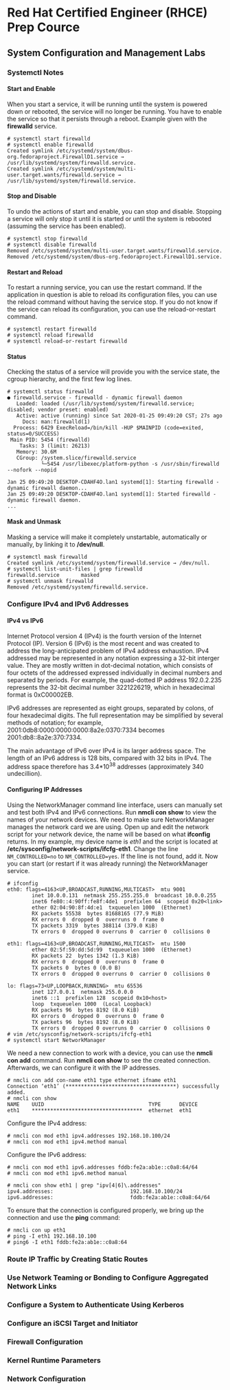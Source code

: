 # Red Hat Certified Engineer (RHCE) Prep Cource

## System Configuration and Management Labs

### Systemctl Notes

#### Start and Enable

When you start a service, it will be running until the system is powered down or
 rebooted, the service will no longer be running. You have to enable the service
 so that it persists through a reboot. Example given with the **firewalld**
 service.

```
# systemctl start firewalld
# systemctl enable firewalld
Created symlink /etc/systemd/system/dbus-org.fedoraproject.FirewallD1.service → /usr/lib/systemd/system/firewalld.service.
Created symlink /etc/systemd/system/multi-user.target.wants/firewalld.service → /usr/lib/systemd/system/firewalld.service.
```

#### Stop and Disable
To undo the actions of start and enable, you can stop and disable. Stopping a
 service will only stop it until it is started or until the system is rebooted
 (assuming the service has been enabled).

```
# systemctl stop firewalld
# systemctl disable firewalld
Removed /etc/systemd/system/multi-user.target.wants/firewalld.service.
Removed /etc/systemd/system/dbus-org.fedoraproject.FirewallD1.service.
```

#### Restart and Reload
To restart a running service, you can use the restart command. If the application
 in question is able to reload its configuration files, you can use the reload
 command without having the service stop. If you do not know if the service can
 reload its configuration, you can use the reload-or-restart command.

```
# systemctl restart firewalld
# systemctl reload firewalld
# systemctl reload-or-restart firewalld
```

#### Status
Checking the status of a service will provide you with the service state, the 
 cgroup hierarchy, and the first few log lines.

```
# systemctl status firewalld
● firewalld.service - firewalld - dynamic firewall daemon
   Loaded: loaded (/usr/lib/systemd/system/firewalld.service; disabled; vendor preset: enabled)
   Active: active (running) since Sat 2020-01-25 09:49:20 CST; 27s ago
     Docs: man:firewalld(1)
  Process: 6429 ExecReload=/bin/kill -HUP $MAINPID (code=exited, status=0/SUCCESS)
 Main PID: 5454 (firewalld)
    Tasks: 3 (limit: 26213)
   Memory: 30.6M
   CGroup: /system.slice/firewalld.service
           └─5454 /usr/libexec/platform-python -s /usr/sbin/firewalld --nofork --nopid

Jan 25 09:49:20 DESKTOP-CDAHF4O.lan1 systemd[1]: Starting firewalld - dynamic firewall daemon...
Jan 25 09:49:20 DESKTOP-CDAHF4O.lan1 systemd[1]: Started firewalld - dynamic firewall daemon.
...
```

#### Mask and Unmask

Masking a service will make it completely unstartable, automatically or manually,
 by linking it to **/dev/null**.

```
# systemctl mask firewalld
Created symlink /etc/systemd/system/firewalld.service → /dev/null.
# systemctl list-unit-files | grep firewalld
firewalld.service       masked 
# systemctl unmask firewalld
Removed /etc/systemd/system/firewalld.service.
```


### Configure IPv4 and IPv6 Addresses

#### IPv4 vs IPv6

Internet Protocol version 4 (IPv4) is the fourth version of the Internet Protocol
 (IP). Version 6 (IPv6) is the most recent and was created to address the
 long-anticipated problem of IPv4 address exhaustion. IPv4 addressed may be
 represented in any notation expressing a 32-bit interger value. They are mostly
 written in dot-decimal notation, which consists of four octets of the addressed
 expressed individually in decimal numbers and separated by periods. For example,
 the quad-dotted IP address 192.0.2.235 represents the 32-bit decimal number
 3221226219, which in hexadecimal format is 0xC00002EB. 
 
 IPv6 addresses are represented as eight groups, separated by colons, of four 
 hexadecimal digits.  The full representation may be simplified by several 
 methods of notation; for example, 2001:0db8:0000:0000:0000:8a2e:0370:7334 
 becomes 2001:db8::8a2e:370:7334.  
 
The main advantage of IPv6 over IPv4 is its larger address space. The length
 of an IPv6 address is 128 bits, compared with 32 bits in IPv4. The address
 space therefore has 3.4*10<sup>38</sup> addresses (approximately 340 undecillion).


#### Configuring IP Addresses

Using the NetworkManager command line interface, users can manually set and test
 both IPv4 and IPv6 connections.  Run **nmcli con show** to view the names of 
 your network devices. We need to make sure NetworkManager manages the network 
 card we are using. Open up and edit the network script for your network device, 
 the name will be based on what **ifconfig** returns. In my example, my device 
 name is *eth1* and the script is located at **/etc/sysconfig/network-scripts/ifcfg-eth1**. 
 Change the line `NM_CONTROLLED=no` to `NM_CONTROLLED=yes`. If the line is not 
 found, add it.  Now you can start (or restart if it was already running) the 
 NetworkManager service.

```
# ifconfig
eth0: flags=4163<UP,BROADCAST,RUNNING,MULTICAST>  mtu 9001
        inet 10.0.0.131  netmask 255.255.255.0  broadcast 10.0.0.255
        inet6 fe80::4:90ff:fe8f:4de1  prefixlen 64  scopeid 0x20<link>
        ether 02:04:90:8f:4d:e1  txqueuelen 1000  (Ethernet)
        RX packets 55538  bytes 81688165 (77.9 MiB)
        RX errors 0  dropped 0  overruns 0  frame 0
        TX packets 3319  bytes 388114 (379.0 KiB)
        TX errors 0  dropped 0 overruns 0  carrier 0  collisions 0

eth1: flags=4163<UP,BROADCAST,RUNNING,MULTICAST>  mtu 1500
        ether 02:5f:59:dd:5d:99  txqueuelen 1000  (Ethernet)
        RX packets 22  bytes 1342 (1.3 KiB)
        RX errors 0  dropped 0  overruns 0  frame 0
        TX packets 0  bytes 0 (0.0 B)
        TX errors 0  dropped 0 overruns 0  carrier 0  collisions 0

lo: flags=73<UP,LOOPBACK,RUNNING>  mtu 65536
        inet 127.0.0.1  netmask 255.0.0.0
        inet6 ::1  prefixlen 128  scopeid 0x10<host>
        loop  txqueuelen 1000  (Local Loopback)
        RX packets 96  bytes 8192 (8.0 KiB)
        RX errors 0  dropped 0  overruns 0  frame 0
        TX packets 96  bytes 8192 (8.0 KiB)
        TX errors 0  dropped 0 overruns 0  carrier 0  collisions 0
# vim /etc/sysconfig/network-scripts/ifcfg-eth1
# systemctl start NetworkManager
```

We need a new connection to work with a device, you can use the 
 **nmcli con add** command. Run **nmcli con show** to see the created connection. 
  Afterwards, we can configure it with the IP addresses.

```
# nmcli con add con-name eth1 type ethernet ifname eth1
Connection ‘eth1’ (************************************) successfully added.
# nmcli con show
NAME    UUID                                  TYPE      DEVICE
eth1    ************************************  ethernet  eth1
```

Configure the IPv4 address:

```
# nmcli con mod eth1 ipv4.addresses 192.168.10.100/24
# nmcli con mod eth1 ipv4.method manual
```

Configure the IPv6 address:

```
# nmcli con mod eth1 ipv6.addresses fddb:fe2a:ab1e::c0a8:64/64
# nmcli con mod eth1 ipv6.method manual
```

```
# nmcli con show eth1 | grep "ipv[4|6]\.addresses"
ipv4.addresses:                         192.168.10.100/24
ipv6.addresses:                         fddb:fe2a:ab1e::c0a8:64/64
```

To ensure that the connection is configured properly, we bring up the connection
 and use the **ping** command:

```
# nmcli con up eth1
# ping -I eth1 192.168.10.100
# ping6 -I eth1 fddb:fe2a:ab1e::c0a8:64
```

### Route IP Traffic by Creating Static Routes

### Use Network Teaming or Bonding to Configure Aggregated Network Links

### Configure a System to Authenticate Using Kerberos

### Configure an iSCSI Target and Initiator

### Firewall Configuration

### Kernel Runtime Parameters

### Network Configuration

